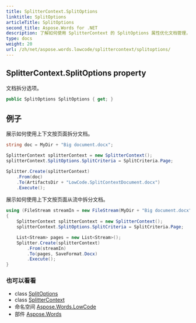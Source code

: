 ```yaml
---
title: SplitterContext.SplitOptions
linktitle: SplitOptions
articleTitle: SplitOptions
second_title: Aspose.Words for .NET
description: 了解如何使用 SplitterContext 的 SplitOptions 属性优化文档管理，实现高效灵活的内容拆分。立即提升您的工作流程。
type: docs
weight: 20
url: /zh/net/aspose.words.lowcode/splittercontext/splitoptions/
---
```

## SplitterContext.SplitOptions property

文档拆分选项。

```csharp
public SplitOptions SplitOptions { get; }
```

## 例子

展示如何使用上下文按页面拆分文档。

```csharp
string doc = MyDir + "Big document.docx";

SplitterContext splitterContext = new SplitterContext();
splitterContext.SplitOptions.SplitCriteria = SplitCriteria.Page;

Splitter.Create(splitterContext)
    .From(doc)
    .To(ArtifactsDir + "LowCode.SplitContextDocument.docx")
    .Execute();
```

展示如何使用上下文按页面从流中拆分文档。

```csharp
using (FileStream streamIn = new FileStream(MyDir + "Big document.docx", FileMode.Open, FileAccess.Read))
{
    SplitterContext splitterContext = new SplitterContext();
    splitterContext.SplitOptions.SplitCriteria = SplitCriteria.Page;

    List<Stream> pages = new List<Stream>();
    Splitter.Create(splitterContext)
        .From(streamIn)
        .To(pages, SaveFormat.Docx)
        .Execute();
}
```

### 也可以看看

* class [SplitOptions](../../splitoptions/)
* class [SplitterContext](../)
* 命名空间 [Aspose.Words.LowCode](../../../aspose.words.lowcode/)
* 部件 [Aspose.Words](../../../)
